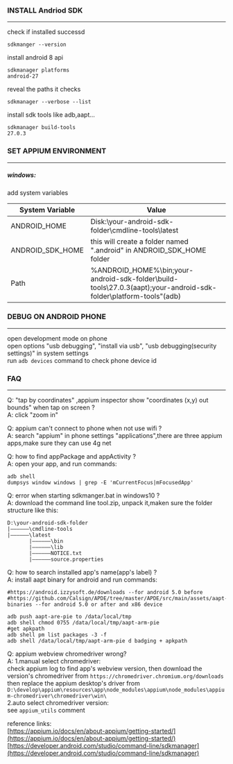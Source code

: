 ### INSTALL Andriod SDK 
***

check if installed successd
```commandline
sdkmanger --version 
```

install android 8 api   
```commandline
sdkmanager platforms
android-27
```


reveal the paths it checks
```commandline
sdkmanager --verbose --list
```

install sdk tools like adb,aapt...  
```commandline
sdkmanager build-tools 
27.0.3
```  

### SET APPIUM ENVIRONMENT
***
##### windows: 
add system variables

System Variable | Value
---|---
ANDROID_HOME|Disk:\your-android-sdk-folder\cmdline-tools\latest
ANDROID_SDK_HOME|this will create a folder named ".android" in ANDROID_SDK_HOME folder
Path|%ANDROID_HOME%\bin;your-android-sdk-folder\build-tools\27.0.3(aapt);your-android-sdk-folder\platform-tools"(adb)


### DEBUG ON ANDROID PHONE  
***
open development mode on phone  
open options  "usb debugging", "install via usb", "usb debugging(security settings)" in system settings  
run `adb devices` command to check phone device id  



### FAQ  
***
Q: "tap by coordinates" ,appium inspector show "coordinates (x,y) out bounds" when tap on screen ?  
A: click "zoom in"  

Q: appium can't connect to phone when not use wifi ?  
A: search "appium" in phone settings "applications",there are three appium apps,make sure they
can use 4g net  

Q: how to find appPackage and appActivity ?  
A: open your app, and run commands:
```shell
adb shell  
dumpsys window windows | grep -E 'mCurrentFocus|mFocusedApp'
```   

Q: error when starting sdkmanger.bat in windows10 ?  
A: download the command line tool.zip, unpack it,maken sure the folder structure like this:
```
D:\your-android-sdk-folder
|——————\cmdline-tools
|——————\latest
       |——————\bin
       |——————\lib
       |——————NOTICE.txt
       |——————source.properties
```


Q: how to search installed app's name(app's label) ?  
A: install aapt binary for android and  run commands:
```shell 
#https://android.izzysoft.de/downloads --for android 5.0 before  
#https://github.com/Calsign/APDE/tree/master/APDE/src/main/assets/aapt-binaries --for android 5.0 or after and x86 device

adb push aapt-are-pie to /data/local/tmp
adb shell chmod 0755 /data/local/tmp/aapt-arm-pie
#get apkpath
adb shell pm list packages -3 -f
adb shell /data/local/tmp/aapt-arm-pie d badging + apkpath
```   

Q: appium webview chromedriver wrong?  
A: 1.manual select chromedriver:   
   check appium log to find app's webview version, then download the version's chromedriver from `https://chromedriver.chromium.org/downloads`
   then replace the appium desktop's driver from `D:\develop\appium\resources\app\node_modules\appium\node_modules\appium-chromedriver\chromedriver\win\`  
2.auto select chromedriver version:  
see `appium_utils` comment

reference links:  
[https://appium.io/docs/en/about-appium/getting-started/](https://appium.io/docs/en/about-appium/getting-started/)  
[https://developer.android.com/studio/command-line/sdkmanager](https://developer.android.com/studio/command-line/sdkmanager)  
